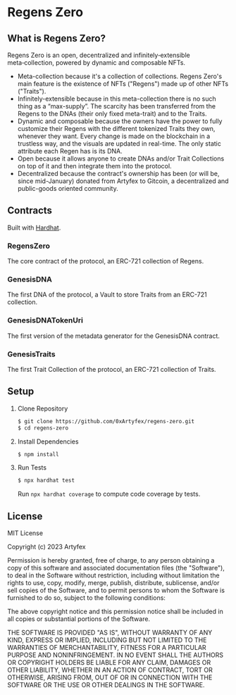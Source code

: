 # Regens Zero

## What is Regens Zero?

Regens Zero is an open, decentralized and infinitely‑extensible meta‑collection, powered by dynamic and composable NFTs.
* Meta-collection because it's a collection of collections. Regens Zero's main feature is the existence of NFTs ("Regens") made up of other NFTs ("Traits").
* Infinitely-extensible because in this meta-collection there is no such thing as a “max-supply”. The scarcity has been transferred from the Regens to the DNAs (their only fixed meta-trait) and to the Traits.
* Dynamic and composable because the owners have the power to fully customize their Regens with the different tokenized Traits they own, whenever they want. Every change is made on the blockchain in a trustless way, and the visuals are updated in real-time. The only static attribute each Regen has is its DNA.
* Open because it allows anyone to create DNAs and/or Trait Collections on top of it and then integrate them into the protocol.
* Decentralized because the contract's ownership has been (or will be, since mid-January) donated from Artyfex to Gitcoin, a decentralized and public-goods oriented community.

## Contracts

Built with [Hardhat](https://github.com/nomiclabs/hardhat).

### RegensZero

The core contract of the protocol, an ERC-721 collection of Regens.

### GenesisDNA

The first DNA of the protocol, a Vault to store Traits from an ERC-721 collection.

### GenesisDNATokenUri

The first version of the metadata generator for the GenesisDNA contract.

### GenesisTraits

The first Trait Collection of the protocol, an ERC-721 collection of Traits.

## Setup

1. Clone Repository

    ```sh
    $ git clone https://github.com/0xArtyfex/regens-zero.git
    $ cd regens-zero
    ```

2. Install Dependencies

    ```sh
    $ npm install
    ```

3. Run Tests

    ```sh
    $ npx hardhat test
    ```

    Run `npx hardhat coverage` to compute code coverage by tests.


## License

MIT License

Copyright (c) 2023 Artyfex

Permission is hereby granted, free of charge, to any person obtaining a copy
of this software and associated documentation files (the "Software"), to deal
in the Software without restriction, including without limitation the rights
to use, copy, modify, merge, publish, distribute, sublicense, and/or sell
copies of the Software, and to permit persons to whom the Software is
furnished to do so, subject to the following conditions:

The above copyright notice and this permission notice shall be included in all
copies or substantial portions of the Software.

THE SOFTWARE IS PROVIDED "AS IS", WITHOUT WARRANTY OF ANY KIND, EXPRESS OR
IMPLIED, INCLUDING BUT NOT LIMITED TO THE WARRANTIES OF MERCHANTABILITY,
FITNESS FOR A PARTICULAR PURPOSE AND NONINFRINGEMENT. IN NO EVENT SHALL THE
AUTHORS OR COPYRIGHT HOLDERS BE LIABLE FOR ANY CLAIM, DAMAGES OR OTHER
LIABILITY, WHETHER IN AN ACTION OF CONTRACT, TORT OR OTHERWISE, ARISING FROM,
OUT OF OR IN CONNECTION WITH THE SOFTWARE OR THE USE OR OTHER DEALINGS IN THE
SOFTWARE.